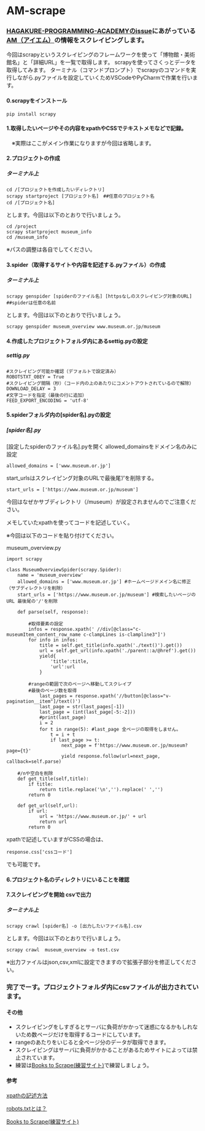 # AM-scrape

### [HAGAKURE-PROGRAMMING-ACADEMYのissue](https://github.com/HAGAKURE-PROGRAMMING-ACADEMY/KEIJIBAN/issues/20)にあがっている[AM（アイエム）](https://github.com/HAGAKURE-PROGRAMMING-ACADEMY/KEIJIBAN/issues/20)の情報をスクレイピングします。

今回はscrapyというスクレイピングのフレームワークを使って「博物館・美術館名」と「詳細URL」を一覧で取得します。
scrapyを使ってさくっとデータを取得してみます。
ターミナル（コマンドプロンプト）でscrapyのコマンドを実行しながら.pyファイルを設定していくためVSCodeやPyCharmで作業を行います。

#### 0.scrapyをインストール
```
pip install scrapy
```

#### 1.取得したいページやその内容をxpathやCSSでテキストメモなどで記録。
　※実際はここがメイン作業になりますが今回は省略します。

#### 2.プロジェクトの作成
##### ターミナル上
```
cd /[プロジェクトを作成したいディレクトリ]　
scrapy startproject [プロジェクト名]　##任意のプロジェクト名
cd /[プロジェクト名]
```
とします。今回は以下のとおりで行いましょう。
```
cd /project
scrapy startproject museum_info
cd /museum_info
```
※パスの調整は各自でしてください。
#### 3.spider（取得するサイトや内容を記述する.pyファイル）の作成
##### ターミナル上
```
scrapy genspider [spiderのファイル名] [httpsなしのスクレイピング対象のURL]　##spiderは任意の名前
```
とします。今回は以下のとおりで行いましょう。
```
scrapy genspider museum_overview www.museum.or.jp/museum
```
#### 4.作成したプロジェクトフォルダ内にあるsettig.pyの設定
##### settig.py
```
#スクレイピング可能か確認（デフォルトで設定済み）
ROBOTSTXT_OBEY = True
#スクレイピング間隔（秒）（コード内の上のあたりにコメントアウトされているので解除）
DOWNLOAD_DELAY = 3
#文字コードを指定（最後の行に追加）
FEED_EXPORT_ENCODING = 'utf-8'
```

#### 5.spiderフォルダ内の[spider名].pyの設定
##### [spider名].py
[設定したspiderのファイル名].pyを開く
allowed_domainsをドメイン名のみに設定
```
allowed_domains = ['www.museum.or.jp']
```
start_urlsはスクレイピング対象のURLで最後尾’/’を削除する。
```
start_urls = ['https://www.museum.or.jp/museum']
```
今回はなぜかサブディレクトリ（/museum）が設定されませんのでご注意ください。

メモしていたxpathを使ってコードを記述していく。
 
※今回は以下のコードを貼り付けてください。

museum_overview.py
```
import scrapy

class MuseumOverviewSpider(scrapy.Spider):
    name = 'museum_overview'
    allowed_domains = ['www.museum.or.jp'] #ホームページドメイン名に修正（サブディレクトリを削除）
    start_urls = ['https://www.museum.or.jp/museum'] #検索したいページのURL 最後尾の'/'を削除
    
    def parse(self, response):
        
        #取得要素の設定
        infos = response.xpath(' //div[@class="c-museumItem_content_row_name c-clampLines is-clampline3"]')
        for info in infos:
            title = self.get_title(info.xpath('./text()').get())
            url = self.get_url(info.xpath('./parent::a/@href').get())
            yield{
                'title':title,
                'url':url
            }

        #rangeの範囲で次のページへ移動してスクレイプ
        #最後のページ数を取得
            last_pages = response.xpath('//button[@class="v-pagination__item"]/text()')
            last_page = str(last_pages[-1])
            last_page = (int(last_page[-5:-2]))
            #print(last_page)
            i = 2
            for t in range(5): #last_page 全ページの取得をしません。
                t = i + t
                if last_page >= t:       
                    next_page = f'https://www.museum.or.jp/museum?page={t}'
                    yield response.follow(url=next_page, callback=self.parse)
        
    #/nや空白を削除      
    def get_title(self,title):
        if title:
            return title.replace('\n','').replace(' ','')
        return 0
    
    def get_url(self,url):
        if url:
            url = 'https://www.museum.or.jp/' + url
            return url
        return 0    
```

xpathで記述していますがCSSの場合は、
```
response.css['cssコード']
```
でも可能です。


#### 6.プロジェクト名のディレクトリにいることを確認


#### 7.スクレイピングを開始 csvで出力
##### ターミナル上
```
scrapy crawl [spider名] -o [出力したいファイル名].csv
```
とします。今回は以下のとおりで行いましょう。
```
scrapy crawl  museum_overview -o test.csv
```
※出力ファイルはjson,csv,xmlに設定できますので拡張子部分を修正してください。

### 完了でーす。プロジェクトフォルダ内にcsvファイルが出力されています。

#### その他
- スクレイピングをしすぎるとサーバに負荷がかかって迷惑になるかもしれないため数ページだけを取得するコードにしています。
- rangeのあたりをいじると全ページ分のデータが取得できます。
- スクレイピングはサーバに負荷がかかることがあるためサイトによっては禁止されています。
- 練習は[Books to Scrape(練習サイト)](https://books.toscrape.com/index.html)で練習しましょう。

#### 参考
[xpathの記述方法](https://ai-inter1.com/xpath/)

[robots.txtとは？](https://wacul-ai.com/blog/seo/internal-seo/seo-robots-txt/)

[Books to Scrape(練習サイト)](https://books.toscrape.com/index.html)
